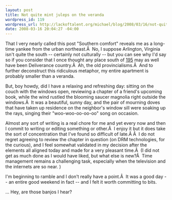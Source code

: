 ```yaml
--- 
layout: post
title: Not quite mint juleps on the veranda
wordpress_id: 119
wordpress_url: http://lackoftalent.org/michael/blog/2008/03/16/not-quite-mint-juleps-on-the-veranda/
date: 2008-03-16 20:04:27 -04:00
---
```

That I very nearly called this post "Southern comfort" reveals me as a long-time yankee from the urban northeast.Â  No, I suppose Arlington, Virginia isn't quite the south -- certainly not culturally -- but you can see why I'd say so if you consider that I once thought any place south of <a href="http://en.wikipedia.org/wiki/Interstate_195_(New_Jersey)" title="Interstate 195 (New Jersey)" target="_blank">195</a> may as well have been Deliverance country.Â  Ah, the old provincialisms.Â   And to further deconstruct this ridiculous metaphor, my entire apartment is probably smaller than a veranda.

But, boy howdy, did I have a relaxing and refreshing day: sitting on the couch with the windows open, reviewing a chapter of a friend's upcoming book, while the wind rustled the blooming saucer magnolia right outside the windows.Â  It was a beautiful, sunny day, and the pair of mourning doves that have taken up residence on the neighbor's window sill were soaking up the rays, singing their "woo-woo-oo-oo-oo" song on occasion.

Almost any sort of writing is a real chore for me and yet every now and then I commit to writing or editing something or other.Â  I enjoy it but it does take the sort of concentration that I've found so difficult of late.Â Â  I do not regret agreeing to review the chapter in question (on DRM technologies, for the curious), and I feel somewhat validated in my decision after the elements all aligned today and made for a very pleasant time.Â  (I did not get as much done as I would have liked, but what else is new?Â  Time management remains a challenging task, especially when the television and the internets are so near. )

I'm beginning to ramble and I don't really have a point.Â  It was a good day -- an entire good weekend in fact -- and I felt it worth committing to bits.

... Hey, are those banjos I hear?
